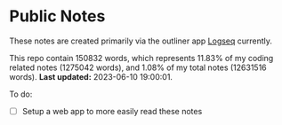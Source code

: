 # Public Notes

These notes are created primarily via the outliner app [Logseq](https://github.com/logseq/logseq) currently.

This repo contain 150832 words, which represents 11.83% of my coding related notes (1275042 words), and 1.08% of my total notes (12631516 words). **Last updated:** 2023-06-10 19:00:01. 

To do:

- [ ] Setup a web app to more easily read these notes
